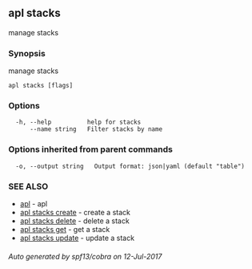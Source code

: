 ## apl stacks

manage stacks

### Synopsis


manage stacks

```
apl stacks [flags]
```

### Options

```
  -h, --help          help for stacks
      --name string   Filter stacks by name
```

### Options inherited from parent commands

```
  -o, --output string   Output format: json|yaml (default "table")
```

### SEE ALSO
* [apl](apl.md)	 - apl
* [apl stacks create](apl_stacks_create.md)	 - create a stack
* [apl stacks delete](apl_stacks_delete.md)	 - delete a stack
* [apl stacks get](apl_stacks_get.md)	 - get a stack
* [apl stacks update](apl_stacks_update.md)	 - update a stack

###### Auto generated by spf13/cobra on 12-Jul-2017
